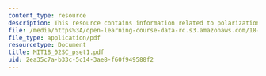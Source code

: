 ```yaml
---
content_type: resource
description: This resource contains information related to polarization identity.
file: /media/https%3A/open-learning-course-data-rc.s3.amazonaws.com/18-02sc-multivariable-calculus-fall-2010/2ea35c7ab33c5c143ae8f60f949588f2_MIT18_02SC_pset1.pdf
file_type: application/pdf
resourcetype: Document
title: MIT18_02SC_pset1.pdf
uid: 2ea35c7a-b33c-5c14-3ae8-f60f949588f2
---
```

